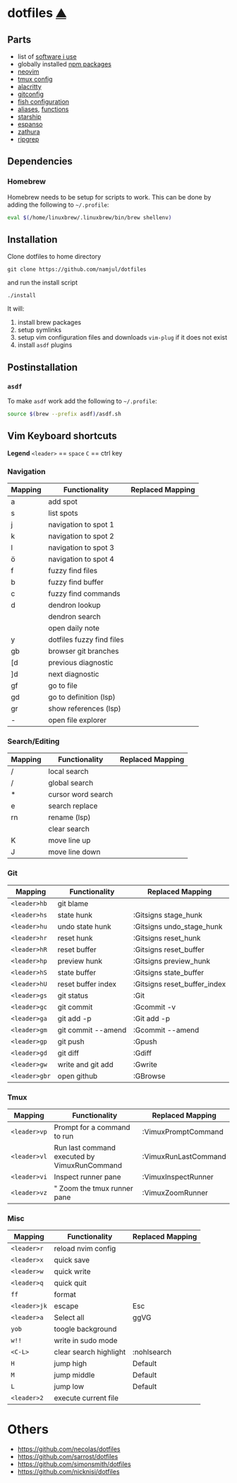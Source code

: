 # dotfiles [⛰ ](screenshot.png)

## Parts

- list of [software i use](scripts/brew)
- globally installed [npm packages](dots/default-npm-packages)
- [neovim](dots/.config/nvim/init.lua)
- [tmux config](dots/tmux.conf)
- [alacritty](dots/alacritty.yml)
- [gitconfig](dots/gitconfig)
- [fish configuration](dots/.config/fish/config.fish)
- [aliases](dots/.config/fish/alias.fish), [functions](dots/.config/fish/functions.fish)
- [starship](dots/starship)
- [espanso](dots/.config/espanso/default.yml)
- [zathura](dots/.config/zathura/zathurarc)
- [ripgrep](dots/.ripgreprc)

## Dependencies

### Homebrew

Homebrew needs to be setup for scripts to work.
This can be done by adding the following to `~/.profile`:

```sh
eval $(/home/linuxbrew/.linuxbrew/bin/brew shellenv)
```

## Installation

Clone dotfiles to home directory

```
git clone https://github.com/namjul/dotfiles
```

and run the install script

```
./install
```

It will:

1. install brew packages
2. setup symlinks
3. setup vim configuration files and downloads `vim-plug` if it does not exist
4. install `asdf` plugins

## Postinstallation

### `asdf`

To make `asdf` work add the following to `~/.profile`:

```sh
source $(brew --prefix asdf)/asdf.sh
```

## Vim Keyboard shortcuts

**Legend**
`<leader>` == `space`
`C` == ctrl key

### Navigation

| Mapping       | Functionality             | Replaced Mapping |
| ------------- | ------------------------- | ---------------- |
| <leader>a     | add spot                  |                  |
| <leader>s     | list spots                |                  |
| <leader>j     | navigation to spot 1      |                  |
| <leader>k     | navigation to spot 2      |                  |
| <leader>l     | navigation to spot 3      |                  |
| <leader>ö     | navigation to spot 4      |                  |
| <leader>f     | fuzzy find files          |                  |
| <leader>b     | fuzzy find buffer         |                  |
| <leader>c     | fuzzy find commands       |                  |
| <leader>d     | dendron lookup            |                  |
| <leader><C-L> | dendron search            |                  |
| <leader><C-I> | open daily note           |                  |
| <leader>y     | dotfiles fuzzy find files |
| <leader>gb    | browser git branches      |                  |
| [d            | previous diagnostic       |                  |
| ]d            | next diagnostic           |                  |
| gf            | go to file                |                  |
| gd            | go to definition (lsp)    |                  |
| gr            | show references (lsp)     |                  |
| -             | open file explorer        |                  |

### Search/Editing

| Mapping    | Functionality      | Replaced Mapping |
| ---------- | ------------------ | ---------------- |
| /          | local search       |                  |
| <leader>/  | global search      |                  |
| <leader>\* | cursor word search |                  |
| <leader>e  | search replace     |                  |
| <leader>rn | rename (lsp)       |                  |
| <C-L>      | clear search       |                  |
| K          | move line up       |                  |
| J          | move line down     |                  |

### Git

| Mapping       | Functionality      | Replaced Mapping             |
| ------------- | ------------------ | ---------------------------- |
| `<leader>hb`  | git blame          |                              |
| `<leader>hs`  | state hunk         | :Gitsigns stage_hunk         |
| `<leader>hu`  | undo state hunk    | :Gitsigns undo_stage_hunk    |
| `<leader>hr`  | reset hunk         | :Gitsigns reset_hunk         |
| `<leader>hR`  | reset buffer       | :Gitsigns reset_buffer       |
| `<leader>hp`  | preview hunk       | :Gitsigns preview_hunk       |
| `<leader>hS`  | state buffer       | :Gitsigns state_buffer       |
| `<leader>hU`  | reset buffer index | :Gitsigns reset_buffer_index |
| `<leader>gs`  | git status         | :Git                         |
| `<leader>gc`  | git commit         | :Gcommit -v                  |
| `<leader>ga`  | git add -p         | :Git add -p                  |
| `<leader>gm`  | git commit --amend | :Gcommit --amend             |
| `<leader>gp`  | git push           | :Gpush                       |
| `<leader>gd`  | git diff           | :Gdiff                       |
| `<leader>gw`  | write and git add  | :Gwrite                      |
| `<leader>gbr` | open github        | :GBrowse                     |

### Tmux

| Mapping      | Functionality                                | Replaced Mapping         |
| ------------ | -------------------------------------------- | ------------------------ |
| `<leader>vp` | Prompt for a command to run                  | :VimuxPromptCommand<CR>  |
| `<leader>vl` | Run last command executed by VimuxRunCommand | :VimuxRunLastCommand<CR> |
| `<leader>vi` | Inspect runner pane                          | :VimuxInspectRunner<CR>  |
| `<leader>vz` | " Zoom the tmux runner pane                  | :VimuxZoomRunner<CR>     |

### Misc

| Mapping      | Functionality          | Replaced Mapping |
| ------------ | ---------------------- | ---------------- |
| `<leader>r`  | reload nvim config     |                  |
| `<leader>x`  | quick save             |                  |
| `<leader>w`  | quick write            |                  |
| `<leader>q`  | quick quit             |                  |
| `ff`         | format                 |                  |
| `<leader>jk` | escape                 | Esc              |
| `<leader>a`  | Select all             | ggVG             |
| `yob`        | toogle background      |                  |
| `w!!`        | write in sudo mode     |                  |
| `<C-L>`      | clear search highlight | :nohlsearch      |
| `H`          | jump high              | Default          |
| `M`          | jump middle            | Default          |
| `L`          | jump low               | Default          |
| `<leader>2`  | execute current file   |                  |

# Others

- https://github.com/necolas/dotfiles
- https://github.com/sarrost/dotfiles
- https://github.com/simonsmith/dotfiles
- https://github.com/nicknisi/dotfiles
